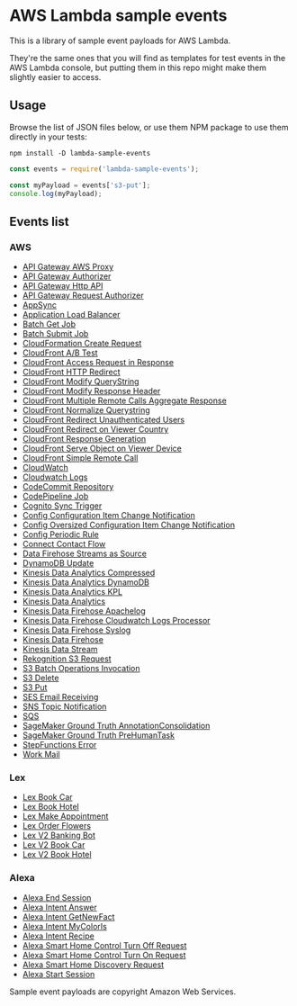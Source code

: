 # AWS Lambda sample events

This is a library of sample event payloads for AWS Lambda.

They're the same ones that you will find as templates for test events in the
AWS Lambda console, but putting them in this repo might make them slightly
easier to access.

## Usage

Browse the list of JSON files below, or use them NPM package to use them
directly in your tests:

```shell
npm install -D lambda-sample-events
```

```javascript
const events = require('lambda-sample-events');

const myPayload = events['s3-put'];
console.log(myPayload);
```

## Events list

<!-- Note for editors: everything below this comment is auto-generated. -->

### AWS

* [API Gateway AWS Proxy](events/aws/apigateway-aws-proxy.json)
* [API Gateway Authorizer](events/aws/apigateway-authorizer.json)
* [API Gateway Http API](events/aws/apigateway-http-api-proxy.json)
* [API Gateway Request Authorizer](events/aws/apigateway-request-authorizer.json)
* [AppSync](events/aws/appsync-resolver.json)
* [Application Load Balancer](events/aws/alb-request.json)
* [Batch Get Job](events/aws/batch-get-job.json)
* [Batch Submit Job](events/aws/batch-submit-job.json)
* [CloudFormation Create Request](events/aws/cloudformation-create-request.json)
* [CloudFront A/B Test](events/aws/cloudfront-ab-test.json)
* [CloudFront Access Request in Response](events/aws/cloudfront-access-request-in-response.json)
* [CloudFront HTTP Redirect](events/aws/cloudfront-http-redirect.json)
* [CloudFront Modify QueryString](events/aws/cloudfront-modify-querystring.json)
* [CloudFront Modify Response Header](events/aws/cloudfront-modify-response-header.json)
* [CloudFront Multiple Remote Calls Aggregate Response](events/aws/cloudfront-multiple-remote-calls-aggregate-response.json)
* [CloudFront Normalize Querystring](events/aws/cloudfront-normalize-querystring-to-improve-cache-hit.json)
* [CloudFront Redirect Unauthenticated Users](events/aws/cloudfront-redirect-unauthenticated-users.json)
* [CloudFront Redirect on Viewer Country](events/aws/cloudfront-redirect-on-viewer-country.json)
* [CloudFront Response Generation](events/aws/cloudfront-response-generation.json)
* [CloudFront Serve Object on Viewer Device](events/aws/cloudfront-serve-object-on-viewer-device.json)
* [CloudFront Simple Remote Call](events/aws/cloudfront-simple-remote-call.json)
* [CloudWatch](events/aws/cloudwatch-scheduled-event.json)
* [Cloudwatch Logs](events/aws/cloudwatch-logs.json)
* [CodeCommit Repository](events/aws/codecommit-repository.json)
* [CodePipeline Job](events/aws/codepipeline-job.json)
* [Cognito Sync Trigger](events/aws/cognito-sync-trigger.json)
* [Config Configuration Item Change Notification](events/aws/config-item-change-notification.json)
* [Config Oversized Configuration Item Change Notification](events/aws/config-oversized-item-change-notification.json)
* [Config Periodic Rule](events/aws/config-periodic-rule.json)
* [Connect Contact Flow](events/aws/connect-contact-flow-event.json)
* [Data Firehose Streams as Source](events/aws/kinesis-streams-as-source.json)
* [DynamoDB Update](events/aws/dynamodb-update.json)
* [Kinesis Data Analytics Compressed](events/aws/kinesis-analytics-compressed.json)
* [Kinesis Data Analytics DynamoDB](events/aws/kinesis-analytics-dynamodb.json)
* [Kinesis Data Analytics KPL](events/aws/kinesis-analytics-kpl.json)
* [Kinesis Data Analytics](events/aws/kinesis-analytics.json)
* [Kinesis Data Firehose Apachelog](events/aws/kinesis-apachelog.json)
* [Kinesis Data Firehose Cloudwatch Logs Processor](events/aws/kinesis-cloudwatch-logs-processor.json)
* [Kinesis Data Firehose Syslog](events/aws/kinesis-syslog.json)
* [Kinesis Data Firehose](events/aws/kinesis-kinesis-firehose.json)
* [Kinesis Data Stream](events/aws/kinesis-get-records.json)
* [Rekognition S3 Request](events/aws/rekognition-s3-request.json)
* [S3 Batch Operations Invocation](events/aws/s3-batch-invocation.json)
* [S3 Delete](events/aws/s3-delete.json)
* [S3 Put](events/aws/s3-put.json)
* [SES Email Receiving](events/aws/ses-email-receiving.json)
* [SNS Topic Notification](events/aws/sns-notification.json)
* [SQS](events/aws/sqs-receive-message.json)
* [SageMaker Ground Truth AnnotationConsolidation](events/aws/sagemaker-ground-truth-annotation-consolidation.json)
* [SageMaker Ground Truth PreHumanTask](events/aws/sagemaker-ground-truth-pre-human.json)
* [StepFunctions Error](events/aws/stepfunctions-error.json)
* [Work Mail](events/aws/workmail-email.json)

### Lex

* [Lex Book Car](events/lex/lex-book-car.json)
* [Lex Book Hotel](events/lex/lex-book-hotel.json)
* [Lex Make Appointment](events/lex/lex-make-appointment.json)
* [Lex Order Flowers](events/lex/lex-order-flowers.json)
* [Lex V2 Banking Bot](events/lex/lex-v2-banking-bot.json)
* [Lex V2 Book Car](events/lex/lex-v2-book-car.json)
* [Lex V2 Book Hotel](events/lex/lex-v2-book-hotel.json)

### Alexa

* [Alexa End Session](events/alexa/alexa-skills-kit-end-session.json)
* [Alexa Intent Answer](events/alexa/alexa-skills-kit-intent-answer.json)
* [Alexa Intent GetNewFact](events/alexa/alexa-skills-kit-intent-getnewfact.json)
* [Alexa Intent MyColorIs](events/alexa/alexa-skills-kit-intent-mycoloris.json)
* [Alexa Intent Recipe](events/alexa/alexa-skills-kit-intent-recipe.json)
* [Alexa Smart Home Control Turn Off Request](events/alexa/alexa-smart-home-smart-home-control-turn-off-request.json)
* [Alexa Smart Home Control Turn On Request](events/alexa/alexa-smart-home-smart-home-control-turn-on-request.json)
* [Alexa Smart Home Discovery Request](events/alexa/alexa-smart-home-smart-home-discovery-request.json)
* [Alexa Start Session](events/alexa/alexa-skills-kit-start-session.json)

Sample event payloads are copyright Amazon Web Services.
